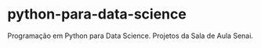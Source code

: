 # python-para-data-science
Programação em Python para Data Science. Projetos da Sala de Aula Senai. 
